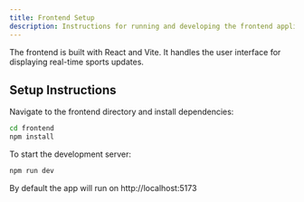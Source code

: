 ```yaml
---
title: Frontend Setup
description: Instructions for running and developing the frontend application.
---
```


The frontend is built with React and Vite. It handles the user interface for displaying real-time sports updates.

## Setup Instructions

Navigate to the frontend directory and install dependencies:

```bash
cd frontend
npm install
```

To start the development server:

```bash
npm run dev
```

By default the app will run on http://localhost:5173
